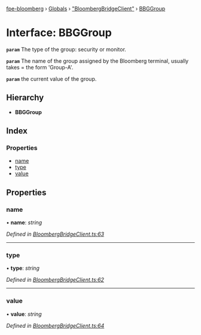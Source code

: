 [fpe-bloomberg](../README.md) › [Globals](../globals.md) › ["BloombergBridgeClient"](../modules/_bloombergbridgeclient_.md) › [BBGGroup](_bloombergbridgeclient_.bbggroup.md)

# Interface: BBGGroup

**`param`** The type of the group: security or monitor.

**`param`** The name of the group assigned by the Bloomberg terminal, usually takes =
the form 'Group-A'.

**`param`** the current value of the group.

## Hierarchy

* **BBGGroup**

## Index

### Properties

* [name](_bloombergbridgeclient_.bbggroup.md#name)
* [type](_bloombergbridgeclient_.bbggroup.md#type)
* [value](_bloombergbridgeclient_.bbggroup.md#value)

## Properties

###  name

• **name**: *string*

*Defined in [BloombergBridgeClient.ts:63](https://github.com/ChartIQ/fpe-bloomberg/blob/f7ccdd8/src/clients/BloombergBridgeClient/BloombergBridgeClient.ts#L63)*

___

###  type

• **type**: *string*

*Defined in [BloombergBridgeClient.ts:62](https://github.com/ChartIQ/fpe-bloomberg/blob/f7ccdd8/src/clients/BloombergBridgeClient/BloombergBridgeClient.ts#L62)*

___

###  value

• **value**: *string*

*Defined in [BloombergBridgeClient.ts:64](https://github.com/ChartIQ/fpe-bloomberg/blob/f7ccdd8/src/clients/BloombergBridgeClient/BloombergBridgeClient.ts#L64)*
